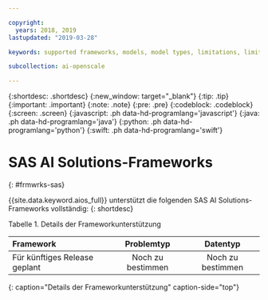 ```yaml
---

copyright:
  years: 2018, 2019
lastupdated: "2019-03-28"

keywords: supported frameworks, models, model types, limitations, limits, spss, c&ds

subcollection: ai-openscale

---
```


{:shortdesc: .shortdesc}
{:new_window: target="_blank"}
{:tip: .tip}
{:important: .important}
{:note: .note}
{:pre: .pre}
{:codeblock: .codeblock}
{:screen: .screen}
{:javascript: .ph data-hd-programlang='javascript'}
{:java: .ph data-hd-programlang='java'}
{:python: .ph data-hd-programlang='python'}
{:swift: .ph data-hd-programlang='swift'}

# SAS AI Solutions-Frameworks
{: #frmwrks-sas}

{{site.data.keyword.aios_full}} unterstützt die folgenden SAS AI Solutions-Frameworks vollständig:
{: shortdesc}


Tabelle 1. Details der Frameworkunterstützung

| Framework | Problemtyp | Datentyp |
|:---|:---:|:---:|
| Für künftiges Release geplant | Noch zu bestimmen | Noch zu bestimmen |
{: caption="Details der Frameworkunterstützung" caption-side="top"}



